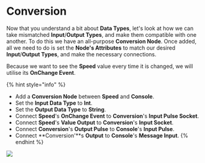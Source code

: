 # Conversion

Now that you understand a bit about **Data Types**, let's look at how we can take mismatched **Input**/**Output Types**, and make them compatible with one another. To do this we have an all-purpose **Conversion Node**. Once added, all we need to do is set the **Node's Attributes** to match our desired **Input**/**Output Types**, and make the necessary connections.

Because we want to see the **Speed** value every time it is changed, we will utilise its **OnChange Event**.

{% hint style="info" %}
* Add a **Conversion Node** between **Speed** and **Console**.
* Set the **Input Data Type** to **Int**.
* Set the **Output Data Type** to **String**.
* Connect **Speed**'s **OnChange Event** to **Conversion**'s **Input Pulse Socket**.
* Connect **Speed**'s **Value Output** to **Conversion**'s **Input Socket**.
* Connect **Conversion**'s **Output Pulse** to **Console**'s **Input Pulse**.
* Connect **Conversion'**s **Output** to **Console**'s **Message Input**.
{% endhint %}

![](../../.gitbook/assets/speedtoconsole.gif)

